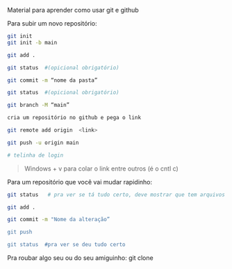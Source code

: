 Material para aprender como usar git e github

Para subir um novo repositório:

```bash
git init
git init -b main

git add .

git status  #(opicional obrigatório)

git commit -m “nome da pasta”

git status  #(opicional obrigatório)

git branch -M “main”

cria um repositório no github e pega o link

git remote add origin  <link>

git push -u origin main

# telinha de login
```

> Windows + v para colar o link entre outros (é o cntl c)

Para um repositório que você vai mudar rapidinho:

```bash
git status   # pra ver se tá tudo certo, deve mostrar que tem arquivos não salvod

git add . 

git commit -m "Nome da alteração”     

git push

git status  #pra ver se deu tudo certo
```

Pra roubar algo seu ou do seu amiguinho:
git clone
